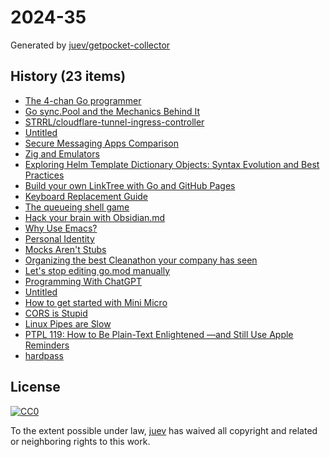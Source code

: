 # 2024-35

Generated by [juev/getpocket-collector](https://github.com/juev/getpocket-collector)

## History (23 items)

- [The 4-chan Go programmer](https://dolthub.com/blog/2024-08-23-the-4-chan-go-programmer/)
- [Go sync.Pool and the Mechanics Behind It](https://victoriametrics.com/blog/go-sync-pool/)
- [STRRL/cloudflare-tunnel-ingress-controller](https://github.com/STRRL/cloudflare-tunnel-ingress-controller)
- [Untitled](https://neil.computer/notes/how-to-setup-minimal-zfs-nas-without-truenas/)
- [Secure Messaging Apps Comparison](https://www.securemessagingapps.com/)
- [Zig and Emulators](https://floooh.github.io/2024/08/24/zig-and-emulators.html)
- [Exploring Helm Template Dictionary Objects: Syntax Evolution and Best Practices](https://dev.to/mrshimpi17/exploring-helm-template-dictionary-objects-syntax-evolution-and-best-practices-ikk)
- [Build your own LinkTree with Go and GitHub Pages](https://dev.to/lucasnevespereira/build-your-own-linktree-with-go-and-github-pages-3fha)
- [Keyboard Replacement Guide](https://guides.frame.work/Guide/Keyboard+Replacement+Guide/83)
- [The queueing shell game](https://blog.danslimmon.com/2024/08/21/the-queueing-shell-game/)
- [Hack your brain with Obsidian.md](https://www.youtube.com/watch?v=DbsAQSIKQXk)
- [Why Use Emacs?](https://ismailefe.org/blog/why_use_emacs/index.html)
- [Personal Identity](https://lmnt.me/blog/personal-identity.html)
- [Mocks Aren't Stubs](https://martinfowler.com/articles/mocksArentStubs.html)
- [Organizing the best Cleanathon your company has seen](https://zaidesanton.substack.com/p/organizing-the-best-cleanathon-your)
- [Let's stop editing go.mod manually](https://tpaschalis.me/go-mod-edit/)
- [Programming With ChatGPT](https://henrikwarne.com/2024/08/25/programming-with-chatgpt/)
- [Untitled](https://redteamrecipe.com/cryptography-for-hackers)
- [How to get started with Mini Micro](https://miniscript.org/wiki/How_to_get_started_with_Mini_Micro)
- [CORS is Stupid](https://kevincox.ca/2024/08/24/cors/)
- [Linux Pipes are Slow](https://qsantos.fr/2024/08/25/linux-pipes-are-slow/)
- [PTPL 119: How to Be Plain-Text Enlightened —and Still Use Apple Reminders](https://www.blog.plaintextpaperless.com/p/ptpl-119-plain-text-enlightened-apple-reminders)
- [hardpass](https://gir.st/hardpass.htm)

## License

[![CC0](https://mirrors.creativecommons.org/presskit/buttons/88x31/svg/cc-zero.svg)](https://creativecommons.org/publicdomain/zero/1.0/)

To the extent possible under law, [juev](https://github.com/juev) has waived all copyright and related or neighboring rights to this work.
